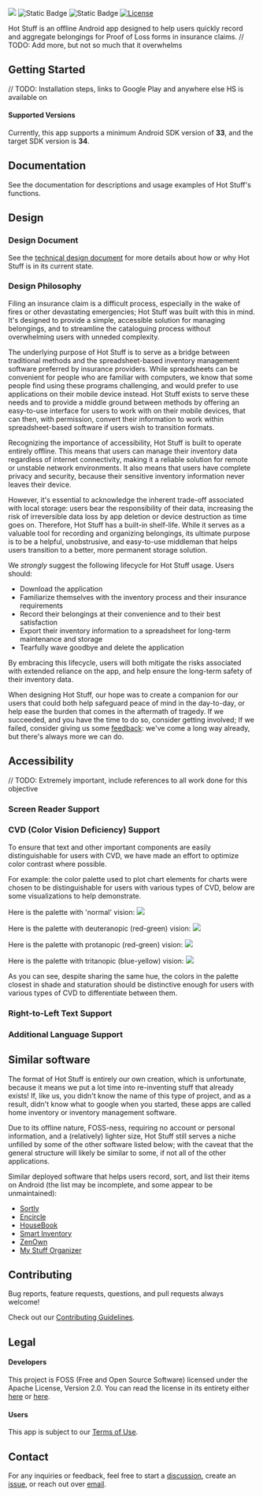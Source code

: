![](https://github.com/PamCatten/hot-stuff-kotlin/blob/main/assets/banner.png)
![Static Badge](https://img.shields.io/badge/Release-1.0.0-%23F83839)
![Static Badge](https://img.shields.io/badge/API-33%2B-%2340B5F0)
[![License](https://img.shields.io/badge/License-Apache%202.0-%23FFA303)](http://www.apache.org/licenses/LICENSE-2.0.html)

Hot Stuff is an offline Android app designed to help users quickly record and aggregate belongings for Proof of Loss forms in insurance claims. 
// TODO: Add more, but not so much that it overwhelms

## Getting Started
// TODO: Installation steps, links to Google Play and anywhere else HS is available on

#### Supported Versions
Currently, this app supports a minimum Android SDK version of **33**, and the target SDK version is **34**.

## Documentation
See the documentation for descriptions and usage examples of Hot Stuff's functions.

## Design
### Design Document
See the [technical design document](https://docs.google.com/document/d/177xGpi3BK14RevmSoKWCA5AEw8B0tt4f7ILGGo3Y3MI/edit#heading=h.j040vupqoagj) for more details about how or why Hot Stuff is in its current state. 
### Design Philosophy
Filing an insurance claim is a difficult process, especially in the wake of fires or other devastating emergencies; Hot Stuff was built with this in mind.
It's designed to provide a simple, accessible solution for managing belongings, and to streamline the cataloguing process without overwhelming users with unneded complexity. 

The underlying purpose of Hot Stuff is to serve as a bridge between traditional methods and the spreadsheet-based inventory management software preferred by insurance providers. While spreadsheets can be convenient for people who are familiar with computers, we know that some people find using these programs challenging, and would prefer to use applications on their mobile device instead. Hot Stuff exists to serve these needs and to provide a middle ground between methods by offering an easy-to-use interface for users to work with on their mobile devices, that can then, with permission, convert their information to work within spreadsheet-based software if users wish to transition formats.

Recognizing the importance of accessibility, Hot Stuff is built to operate entirely offline. This means that users can manage their inventory data regardless of internet connectivity, making it a reliable solution for remote or unstable network environments. It also means that users have complete privacy and security, because their sensitive inventory information never leaves their device. 

However, it's essential to acknowledge the inherent trade-off associated with local storage: users bear the responsibility of their data, increasing the risk of irreversible data loss by app deletion or device destruction as time goes on. Therefore, Hot Stuff has a built-in shelf-life. While it serves as a valuable tool for recording and organizing belongings, its ultimate purpose is to be a helpful, unobstrusive, and easy-to-use middleman that helps users transition to a better, more permanent storage solution. 

We *strongly* suggest the following lifecycle for Hot Stuff usage. Users should: 
* Download the application
* Familiarize themselves with the inventory process and their insurance requirements
* Record their belongings at their convenience and to their best satisfaction
* Export their inventory information to a spreadsheet for long-term maintenance and storage
* Tearfully wave goodbye and delete the application

By embracing this lifecycle, users will both mitigate the risks associated with extended reliance on the app, and help ensure the long-term safety of their inventory data.

When designing Hot Stuff, our hope was to create a companion for our users that could both help safeguard peace of mind in the day-to-day, or help ease the burden that comes in the aftermath of tragedy. If we succeeded, and you have the time to do so, consider getting involved; If we failed, consider giving us some [feedback](https://github.com/PamCatten/hot-stuff-kotlin/issues/new?assignees=&labels=enhancement&projects=&template=feature.md&title=%5BFEATURE%5D): we've come a long way already, but there's always more we can do.
## Accessibility
// TODO: Extremely important, include references to all work done for this objective
### Screen Reader Support
### CVD (Color Vision Deficiency) Support
To ensure that text and other important components are easily distinguishable for users with CVD, we have made an effort to optimize color contrast where possible. 


For example: the color palette used to plot chart elements for charts were chosen to be distinguishable for users with various types of CVD, below are some visualizations to help demonstrate.

Here is the palette with 'normal' vision: ![](https://github.com/PamCatten/hot-stuff-kotlin/blob/main/assets/theme_normal.png)

Here is the palette with deuteranopic (red-green) vision: ![](https://github.com/PamCatten/hot-stuff-kotlin/blob/main/assets/theme_deuternanopia.png)

Here is the palette with protanopic (red-green) vision: ![](https://github.com/PamCatten/hot-stuff-kotlin/blob/main/assets/theme_protanopia.png)

Here is the palette with tritanopic (blue-yellow) vision: ![](https://github.com/PamCatten/hot-stuff-kotlin/blob/main/assets/theme_tritanopia.png)

As you can see, despite sharing the same hue, the colors in the palette closest in shade and staturation should be distinctive enough for users with various types of CVD to differentiate between them.

### Right-to-Left Text Support
### Additional Language Support

## Similar software
The format of Hot Stuff is entirely our own creation, which is unfortunate, because it means we put a lot time into re-inventing stuff that already exists! If, like us, you didn't know the name of this type of project, and as a result, didn't know what to google when you started, these apps are called home inventory or inventory management software. 

Due to its offline nature, FOSS-ness, requiring no account or personal information, and a (relatively) lighter size, Hot Stuff still serves a niche unfilled by some of the other software listed below; with the caveat that the general structure will likely be similar to some, if not all of the other applications.  

Similar deployed software that helps users record, sort, and list their items on Android (the list may be incomplete, and some appear to be unmaintained):
* [Sortly](https://play.google.com/store/apps/details?id=com.sortly.mythings&pcampaignid=web_share)
* [Encircle](https://play.google.com/store/apps/details?id=com.encircle&pcampaignid=web_share)
* [HouseBook](https://play.google.com/store/apps/details?id=chenige.chkchk.wairz&pcampaignid=web_share)
* [Smart Inventory](https://play.google.com/store/apps/details?id=com.nonzeroapps.android.smartinventory&pcampaignid=web_share)
* [ZenOwn](https://play.google.com/store/apps/details?id=com.zenown.app&hl=en&gl=US)
* [My Stuff Organizer](https://play.google.com/store/apps/details?id=com.ebizzapps.mystufforganizer&hl=en&gl=US)

## Contributing
Bug reports, feature requests, questions, and pull requests always welcome! 

Check out our [Contributing Guidelines](https://github.com/PamCatten/hot-stuff-kotlin/blob/main/CONTRIBUTING.md).
## Legal
#### Developers
This project is FOSS (Free and Open Source Software) licensed under the Apache License, Version 2.0. You can read the license in its entirety either [here](https://github.com/PamCatten/hot-stuff-kotlin/blob/main/LICENSE) or [here](https://www.apache.org/licenses/LICENSE-2.0).
#### Users
This app is subject to our [Terms of Use](https://github.com/PamCatten/hot-stuff-kotlin/blob/main/TERMS).


## Contact
For any inquiries or feedback, feel free to start a [discussion](https://github.com/PamCatten/hot-stuff-kotlin/discussions), create an [issue](https://github.com/PamCatten/hot-stuff-kotlin/issues), or reach out over [email](mailto:campatten.dev@outlook.com).
